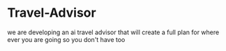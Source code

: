 # Travel-Advisor
we are developing an ai travel advisor that will create a full plan for where ever you are going so you don't have too
